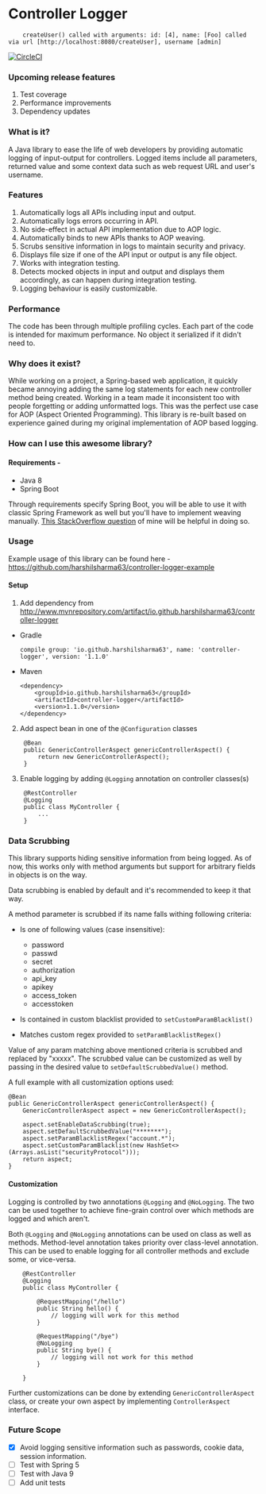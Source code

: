 # Controller Logger

        createUser() called with arguments: id: [4], name: [Foo] called via url [http://localhost:8080/createUser], username [admin]

[![CircleCI](https://circleci.com/gh/harshilsharma63/controller-logger.svg?style=svg)](https://circleci.com/gh/harshilsharma63/controller-logger)

### Upcoming release features
1. Test coverage
1. Performance improvements
1. Dependency updates

### What is it?

A Java library to ease the life of web developers by providing automatic logging of
input-output for controllers. Logged items include all parameters, returned value
and some context data such as web request URL and user's username.

### Features

1. Automatically logs all APIs including input and output.
1. Automatically logs errors occurring in API.
1. No side-effect in actual API implementation due to AOP logic.
1. Automatically binds to new APIs thanks to AOP weaving.
1. Scrubs sensitive information in logs to maintain security and privacy.
1. Displays file size if one of the API input or output is any file object.
1. Works with integration testing.
1. Detects mocked objects in input and output and displays them accordingly, as can happen during integration testing.
1. Logging behaviour is easily customizable.

### Performance

The code has been through multiple profiling cycles. Each part of the code is intended for maximum performance.
No object it serialized if it didn't need to.
 
### Why does it exist?

While working on a project, a Spring-based web application, it quickly became annoying adding
the same log statements for each new controller method being created. Working in a team
made it inconsistent too with people forgetting or adding unformatted logs. This was
the perfect use case for AOP (Aspect Oriented Programming). This library is re-built
based on experience gained during my original implementation of AOP based logging.

### How can I use this awesome library?

#### Requirements -
* Java 8
* Spring Boot

Through requirements specify Spring Boot, you will be able to use it with classic Spring Framework
as well but you'll have to implement weaving manually.
[This StackOverflow question](https://stackoverflow.com/questions/41373745/spring-cache-with-couchbase-using-loadtimeweaving-strangely-not-working)
of mine will be helpful in doing so.

### Usage

Example usage of this library can be found here - https://github.com/harshilsharma63/controller-logger-example

#### Setup

1. Add dependency from http://www.mvnrepository.com/artifact/io.github.harshilsharma63/controller-logger

  * Gradle
        
        compile group: 'io.github.harshilsharma63', name: 'controller-logger', version: '1.1.0'
    
  * Maven
 
        <dependency>
            <groupId>io.github.harshilsharma63</groupId>
            <artifactId>controller-logger</artifactId>
            <version>1.1.0</version>
        </dependency>

2. Add aspect bean in one of the `@Configuration` classes

        @Bean
        public GenericControllerAspect genericControllerAspect() {
            return new GenericControllerAspect();
        }
        
3. Enable logging by adding `@Logging` annotation on controller classes(s)

        @RestController
        @Logging
        public class MyController {
            ...
        }
        
### Data Scrubbing

This library supports hiding sensitive information from being logged. As of now, this works only with
method arguments but support for arbitrary fields in objects is on the way.

Data scrubbing is enabled by default and it's recommended to keep it that way.
 
A method parameter is scrubbed if its name falls withing following criteria:

* Is one of following values (case insensitive):
    * password
    * passwd
    * secret
    * authorization
    * api_key
    * apikey
    * access_token
    * accesstoken

* Is contained in custom blacklist provided to `setCustomParamBlacklist()`

* Matches custom regex provided to `setParamBlacklistRegex()`

Value of any param matching above mentioned criteria is scrubbed and replaced by "xxxxx". The
scrubbed value can be customized as well by passing in the desired value to
`setDefaultScrubbedValue()` method.

A full example with all customization options used:

    @Bean
    public GenericControllerAspect genericControllerAspect() {
        GenericControllerAspect aspect = new GenericControllerAspect();

        aspect.setEnableDataScrubbing(true);
        aspect.setDefaultScrubbedValue("*******");
        aspect.setParamBlacklistRegex("account.*");
        aspect.setCustomParamBlacklist(new HashSet<>(Arrays.asList("securityProtocol")));
        return aspect;
    }

#### Customization

Logging is controlled by two annotations `@Logging` and `@NoLogging`. The two can be used together to achieve
fine-grain control over which methods are logged and which aren't.

Both `@Logging` and `@NoLogging` annotations can be used on class as well as methods. Method-level annotation takes
priority over class-level annotation. This can be used to enable logging for all controller methods and exclude some,
or vice-versa.

        @RestController
        @Logging
        public class MyController {
            
            @RequestMapping("/hello")
            public String hello() {
                // logging will work for this method
            }
            
            @RequestMapping("/bye")
            @NoLogging
            public String bye() {
                // logging will not work for this method
            }
            
        }
        
Further customizations can be done by extending `GenericControllerAspect` class, or create your own aspect by implementing
`ControllerAspect` interface.

### Future Scope

- [x] Avoid logging sensitive information such as passwords, cookie data, session information.
- [ ] Test with Spring 5
- [ ] Test with Java 9
- [ ] Add unit tests

